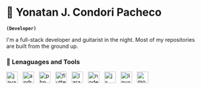 # 🎸 Yonatan J. Condori Pacheco

**`(Developer)`**


I'm a full-stack developer and guitarist in the night. Most of my repositories are built from the ground up.

<!-- <p align='left'>
    <a href=""></a>
</p> -->


### 🧰 Lenaguages and Tools
<img align="left" alt="java" width="30px" style="padding-right: 10px;" src="https://icongr.am/devicon/java-original.svg?size=128&color=currentColor">
<img align="left" alt="android" width="30px" style="padding-right: 10px;" src="https://icongr.am/devicon/android-original.svg?size=128&color=currentColor">
<img align="left" alt="php" width="30px" style="padding-right: 10px;" src="https://cdn.jsdelivr.net/gh/devicons/devicon/icons/php/php-original.svg">
<img align="left" alt="flutter" width="30px" style="padding-right: 10px;" src="https://cdn.jsdelivr.net/gh/devicons/devicon/icons/flutter/flutter-original.svg">
<img align="left" alt="laravel" width="30px" style="padding-right: 10px;" src="https://cdn.jsdelivr.net/gh/devicons/devicon/icons/laravel/laravel-plain.svg">
<img align="left" alt="node" width="30px" style="padding-right: 10px;" src="https://cdn.jsdelivr.net/gh/devicons/devicon/icons/nodejs/nodejs-original-wordmark.svg">
<img align="left" alt="js" width="30px" style="padding-right: 10px;" src="https://cdn.jsdelivr.net/gh/devicons/devicon/icons/javascript/javascript-original.svg">
<img align="left" alt="linux" width="30px" style="padding-right: 10px;" src="https://cdn.jsdelivr.net/gh/devicons/devicon/icons/linux/linux-original.svg">
<img align="left" alt="mongo" width="30px" style="padding-right: 10px;" src="https://cdn.jsdelivr.net/gh/devicons/devicon/icons/mongodb/mongodb-original.svg">
<!--
**JonatanPache/JonatanPache** is a ✨ _special_ ✨ repository because its `README.md` (this file) appears on your GitHub profile.

Here are some ideas to get you started:

- 🔭 I’m currently working on ...
- 🌱 I’m currently learning ...
- 👯 I’m looking to collaborate on ...
- 🤔 I’m looking for help with ...
- 💬 Ask me about ...
- 📫 How to reach me: ...
- 😄 Pronouns: ...
- ⚡ Fun fact: ...
-->
